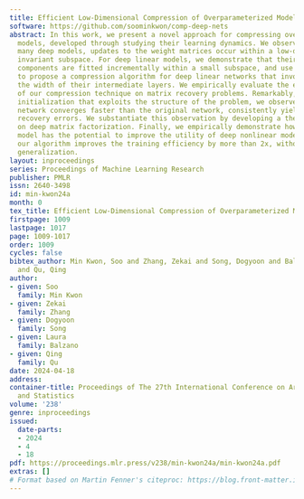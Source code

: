 ```yaml
---
title: Efficient Low-Dimensional Compression of Overparameterized Models
software: https://github.com/soominkwon/comp-deep-nets
abstract: In this work, we present a novel approach for compressing overparameterized
  models, developed through studying their learning dynamics. We observe that for
  many deep models, updates to the weight matrices occur within a low-dimensional
  invariant subspace. For deep linear models, we demonstrate that their principal
  components are fitted incrementally within a small subspace, and use these insights
  to propose a compression algorithm for deep linear networks that involve decreasing
  the width of their intermediate layers. We empirically evaluate the effectiveness
  of our compression technique on matrix recovery problems. Remarkably, by using an
  initialization that exploits the structure of the problem, we observe that our compressed
  network converges faster than the original network, consistently yielding smaller
  recovery errors. We substantiate this observation by developing a theory focused
  on deep matrix factorization. Finally, we empirically demonstrate how our compressed
  model has the potential to improve the utility of deep nonlinear models. Overall,
  our algorithm improves the training efficiency by more than 2x, without compromising
  generalization.
layout: inproceedings
series: Proceedings of Machine Learning Research
publisher: PMLR
issn: 2640-3498
id: min-kwon24a
month: 0
tex_title: Efficient Low-Dimensional Compression of Overparameterized Models
firstpage: 1009
lastpage: 1017
page: 1009-1017
order: 1009
cycles: false
bibtex_author: Min Kwon, Soo and Zhang, Zekai and Song, Dogyoon and Balzano, Laura
  and Qu, Qing
author:
- given: Soo
  family: Min Kwon
- given: Zekai
  family: Zhang
- given: Dogyoon
  family: Song
- given: Laura
  family: Balzano
- given: Qing
  family: Qu
date: 2024-04-18
address:
container-title: Proceedings of The 27th International Conference on Artificial Intelligence
  and Statistics
volume: '238'
genre: inproceedings
issued:
  date-parts:
  - 2024
  - 4
  - 18
pdf: https://proceedings.mlr.press/v238/min-kwon24a/min-kwon24a.pdf
extras: []
# Format based on Martin Fenner's citeproc: https://blog.front-matter.io/posts/citeproc-yaml-for-bibliographies/
---
```

